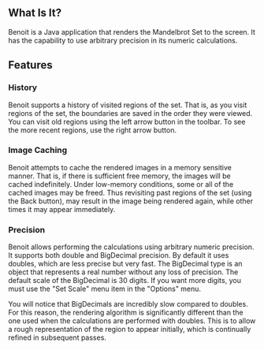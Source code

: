 ## What Is It? ##

Benoit is a Java application that renders the Mandelbrot Set to the screen.
It has the capability to use arbitrary precision in its numeric
calculations.

## Features ##

### History ###

Benoit supports a history of visited regions of the set. That is, as you
visit regions of the set, the boundaries are saved in the order they were
viewed. You can visit old regions using the left arrow button in the
toolbar. To see the more recent regions, use the right arrow button.

### Image Caching ###

Benoit attempts to cache the rendered images in a memory sensitive manner.
That is, if there is sufficient free memory, the images will be cached
indefinitely. Under low-memory conditions, some or all of the cached images
may be freed. Thus revisiting past regions of the set (using the Back
button), may result in the image being rendered again, while other times it
may appear immediately.

### Precision ###

Benoit allows performing the calculations using arbitrary numeric
precision. It supports both double and BigDecimal precision. By default it
uses doubles, which are less precise but very fast. The BigDecimal type is
an object that represents a real number without any loss of precision. The
default scale of the BigDecimal is 30 digits. If you want more digits, you
must use the "Set Scale" menu item in the "Options" menu.

You will notice that BigDecimals are incredibly slow compared to doubles.
For this reason, the rendering algorithm is significantly different than
the one used when the calculations are performed with doubles. This is to
allow a rough representation of the region to appear initially, which is
continually refined in subsequent passes.
